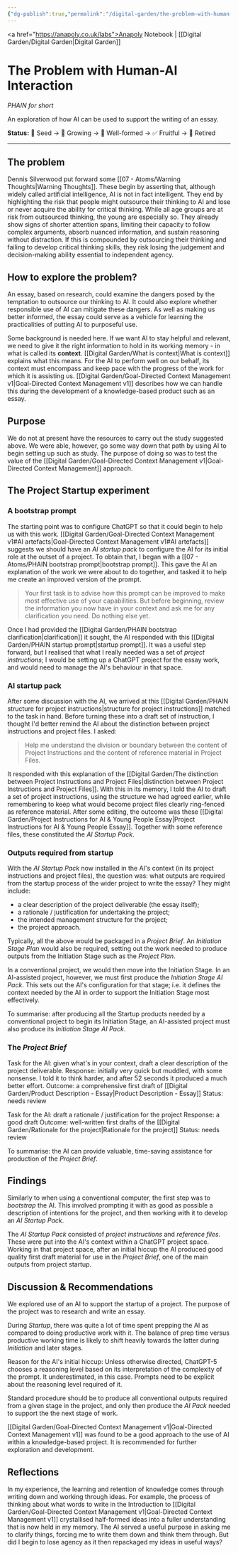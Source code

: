 ```yaml
---
{"dg-publish":true,"permalink":"/digital-garden/the-problem-with-human-ai-interaction/","created":"2025-08-12T08:21:58.194+01:00","updated":"2025-08-26T10:42:04.192+01:00"}
---
```


<a href="https://anapoly.co.uk/labs">Anapoly Notebook</a> | [[Digital Garden/Digital Garden\|Digital Garden]] 

# The Problem with Human-AI Interaction
*PHAIN for short* 

An exploration of how AI can be used to support the writing of an essay.

**Status:** 🔸 Seed → 🔸 Growing → 🔸 Well-formed → ✅ Fruitful → 🔸 Retired

---
## The problem

Dennis Silverwood put forward some [[07 - Atoms/Warning Thoughts\|Warning Thoughts]]. These begin by asserting that, although widely called artificial intelligence, AI is not in fact intelligent. They end by highlighting the risk that people might outsource their thinking to AI and lose or never acquire the ability for critical thinking. While all age groups are at risk from outsourced thinking, the young are especially so. They already show signs of shorter attention spans, limiting their capacity to follow complex arguments, absorb nuanced information, and sustain reasoning without distraction. If this is compounded by outsourcing their thinking and failing to develop critical thinking skills, they risk losing the judgement and decision-making ability essential to independent agency.

## How to explore the problem?

An essay, based on research, could examine the dangers posed by the temptation to outsource our thinking to AI. It could also explore whether responsible use of AI can mitigate these dangers. As well as making us better informed, the essay could serve as a vehicle for learning the practicalities of putting AI to purposeful use.

Some background is needed here.  If we want AI to stay helpful and relevant, we need to give it the right information to hold in its working memory - in what is called its **context**.  [[Digital Garden/What is context\|What is context]] explains what this means. For the AI to perform well on our behalf, its context must encompass and keep pace with the progress of the work for which it is assisting us. [[Digital Garden/Goal-Directed Context Management v1\|Goal-Directed Context Management v1]] describes how we can handle this during the development of a knowledge-based product such as an essay. 

## Purpose

We do not at present have the resources to carry out the study suggested above. We were able, however, go some way down that path by using AI to begin setting up such as study. The purpose of doing so was to test the value of the [[Digital Garden/Goal-Directed Context Management v1\|Goal-Directed Context Management]] approach. 
## The Project Startup experiment

### A bootstrap prompt

The starting point was to configure ChatGPT so that it could begin to help us with this work. [[Digital Garden/Goal-Directed Context Management v1#AI artefacts\|Goal-Directed Context Management v1#AI artefacts]] suggests we should have an *AI startup pack* to configure the AI for its initial role at the outset of a project. To obtain that, I began with a [[07 - Atoms/PHAIN bootstrap prompt\|bootstrap prompt]]. This gave the AI an explanation of the work we were about to do together, and tasked it to help me create an improved version of the prompt. 

> Your first task is to advise how this prompt can be improved to make most effective use of your capabilities. But before beginning, review the information you now have in your context and ask me for any clarification you need. Do nothing else yet.

Once I had provided the [[Digital Garden/PHAIN bootstrap clarification\|clarification]] it sought, the AI responded with this [[Digital Garden/PHAIN startup prompt\|startup prompt]]. It was a useful step forward, but I realised that what I really needed was a set of *project instructions*; I would be setting up a ChatGPT project for the essay work, and would need to manage the AI's behaviour in that space.  

### AI startup pack

After some discussion with the AI, we arrived at this [[Digital Garden/PHAIN structure for project instructions\|structure for project instructions]] matched to the task in hand.  Before turning these into a draft set of instruction, I thought I'd better remind the AI about the distinction between project instructions and project files. I asked: 

>Help me understand the division or boundary between the content of Project Instructions and the content of reference material in Project Files.

It responded with this explanation of the [[Digital Garden/The distinction between Project Instructions and Project Files\|distinction between Project Instructions and Project Files]]. With this in its memory, I told the AI to draft a set of project instructions, using the structure we had agreed earlier, while remembering to keep what would become project files clearly ring-fenced as reference material. After some editing, the outcome was these [[Digital Garden/Project Instructions for AI & Young People Essay\|Project Instructions for AI & Young People Essay]]. Together with some reference files, these constituted the *AI Startup Pack*. 

### Outputs required from startup 

With the *AI Startup Pack* now installed in the AI's context (in its project instructions and project files), the question was: what outputs are required from the startup process of the wider project to write the essay? They might include:

- a clear description of the project deliverable (the essay itself);
- a rationale / justification for undertaking the project;
- the intended management structure for the project;
- the project approach.

Typically, all the above would be packaged in a *Project Brief*. An *Initiation Stage Plan* would also be required, setting out the work needed to produce outputs from the Initiation Stage such as the *Project Plan*. 

In a conventional project, we would then move into the Initiation Stage. In an AI-assisted project, however, we must first produce the *Initiation Stage AI Pack*. This sets out the AI's configuration for that stage; i.e. it defines the context needed by the AI in order to support the Initiation Stage most effectively. 

To summarise: after producing all the Startup products needed by a conventional project to begin its Initiation Stage, an AI-assisted project must also produce its *Initiation Stage AI Pack*. 

### The *Project Brief*  

Task for the AI:  given what's in your context, draft a clear description of the project deliverable.
Response: initially very quick but muddled, with some nonsense. I told it to think harder, and after 52 seconds it produced a much better effort.
Outcome: a comprehensive first draft of [[Digital Garden/Product Description - Essay\|Product Description - Essay]] 
Status: needs review

Task for the AI: draft a rationale / justification for the project
Response: a good draft
Outcome: well-written first drafts of the [[Digital Garden/Rationale for the project\|Rationale for the project]] 
Status: needs review

To summarise: the AI can provide valuable, time-saving assistance for production of the *Project Brief*. 

## Findings

Similarly to when using a conventional computer, the first step was to *bootstrap* the AI. This involved prompting it with as good as possible a description of intentions for the project, and then working with it to develop an *AI Startup Pack*. 

The *AI Startup Pack* consisted of *project instructions* and *reference files*. These were put into the AI's context within a ChatGPT project space. Working in that project space, after an initial hiccup the AI produced good quality first draft material for use in the *Project Brief*, one of the main outputs from project startup. 

## Discussion & Recommendations

We explored use of an AI to support the startup of a project. The purpose of the project was to research and write an essay. 

During *Startup*, there was quite a lot of time spent prepping the AI as compared to doing productive work with it. The balance of prep time versus productive working time is likely to shift heavily towards the latter during *Initiation* and later stages.

Reason for the AI's initial hiccup: Unless otherwise directed, ChatGPT-5 chooses a reasoning level based on its interpretation of the complexity of the prompt. It underestimated, in this case. Prompts need to be explicit about the reasoning level required of it. 

Standard procedure should be to produce all conventional outputs required from a given stage in the project, and only then produce the *AI Pack* needed to support the the next stage of work. 

[[Digital Garden/Goal-Directed Context Management v1\|Goal-Directed Context Management v1]] was found to be a good approach to the use of AI within a knowledge-based project. It is recommended for further exploration and development.

## Reflections

In my experience, the learning and retention of knowledge comes through writing down and working through ideas. For example, the process of thinking about what words to write in the Introduction to [[Digital Garden/Goal-Directed Context Management v1\|Goal-Directed Context Management v1]] crystallised half-formed ideas into a fuller understanding that is now held in my memory. The AI served a useful purpose in asking me to clarify things, forcing me to write them down and think them through. But did I begin to lose agency as it then repackaged my ideas in useful ways?